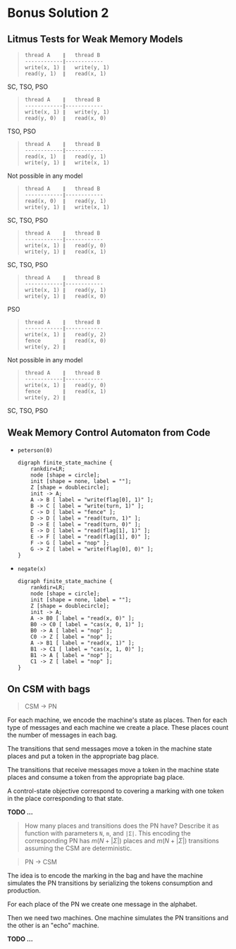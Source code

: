 # Bonus Solution 2


## Litmus Tests for Weak Memory Models

> ```
> thread A    ∥   thread B   
> ------------∥------------  
> write(x, 1) ∥   write(y, 1)
> read(y, 1)  ∥   read(x, 1) 
> ```
SC, TSO, PSO


> ```
> thread A    ∥   thread B
> ------------∥------------
> write(x, 1) ∥   write(y, 1)
> read(y, 0)  ∥   read(x, 0)
> ```
TSO, PSO

> ```
> thread A    ∥   thread B   
> ------------∥------------  
> read(x, 1)  ∥   read(y, 1) 
> write(y, 1) ∥   write(x, 1)
> ```
Not possible in any model

> ```
> thread A    ∥   thread B
> ------------∥------------
> read(x, 0)  ∥   read(y, 1)
> write(y, 1) ∥   write(x, 1)
> ```
SC, TSO, PSO

> ```
> thread A    ∥   thread B  
> ------------∥------------ 
> write(x, 1) ∥   read(y, 0)
> write(y, 1) ∥   read(x, 1)
> ```
SC, TSO, PSO

> ```
> thread A    ∥   thread B
> ------------∥------------
> write(x, 1) ∥   read(y, 1)
> write(y, 1) ∥   read(x, 0)
> ```
PSO

> ```
> thread A    ∥   thread B  
> ------------∥------------ 
> write(x, 1) ∥   read(y, 2)
> fence       ∥   read(x, 0)
> write(y, 2) ∥             
> ```
Not possible in any model

> ```
> thread A    ∥   thread B
> ------------∥------------
> write(x, 1) ∥   read(y, 0)
> fence       ∥   read(x, 1)
> write(y, 2) ∥
> ```
SC, TSO, PSO


## Weak Memory Control Automaton from Code

* `peterson(0)`
  ```graphviz
  digraph finite_state_machine {
      rankdir=LR;
      node [shape = circle];
      init [shape = none, label = ""];
      Z [shape = doublecircle];
      init -> A;
      A -> B [ label = "write(flag[0], 1)" ];
      B -> C [ label = "write(turn, 1)" ];
      C -> D [ label = "fence" ];
      D -> D [ label = "read(turn, 1)" ];
      D -> E [ label = "read(turn, 0)" ];
      E -> D [ label = "read(flag[1], 1)" ];
      E -> F [ label = "read(flag[1], 0)" ];
      F -> G [ label = "nop" ];
      G -> Z [ label = "write(flag[0], 0)" ];
  }
  ```
* `negate(x)`
  ```graphviz
  digraph finite_state_machine {
      rankdir=LR;
      node [shape = circle];
      init [shape = none, label = ""];
      Z [shape = doublecircle];
      init -> A;
      A -> B0 [ label = "read(x, 0)" ];
      B0 -> C0 [ label = "cas(x, 0, 1)" ];
      B0 -> A [ label = "nop" ];
      C0 -> Z [ label = "nop" ];
      A -> B1 [ label = "read(x, 1)" ];
      B1 -> C1 [ label = "cas(x, 1, 0)" ];
      B1 -> A [ label = "nop" ];
      C1 -> Z [ label = "nop" ];
  }
  ```

## On CSM with bags

> CSM → PN

For each machine, we encode the machine's state as places.
Then for each type of messages and each machine we create a place.
These places count the number of messages in each bag.

The transitions that send messages move a token in the machine state places and put a token in the appropriate bag place.

The transitions that receive messages move a token in the machine state places and consume a token from the appropriate bag place.

A control-state objective correspond to covering a marking with one token in the place corresponding to that state.

__TODO ...__


> How many places and transitions does the PN have? Describe it as function with parameters `N`, `m`, and `|Σ|`.
This encoding the corresponding PN has $m (N + |Σ|)$ places and $m (N + |Σ|)$ transitions assuming the CSM are deterministic.


> PN → CSM

The idea is to encode the marking in the bag and have the machine simulates the PN transitions by serializing the tokens consumption and production.

For each place of the PN we create one message in the alphabet.

Then we need two machines.
One machine simulates the PN transitions and the other is an "echo" machine.

__TODO ...__

